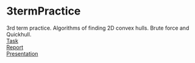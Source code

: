 # 3termPractice
3rd term practice. Algorithms of finding 2D convex hulls. Brute force and Quickhull.
<br>
[Task](https://github.com/tUnknownLegend/UniversityWorks/blob/main/Practices/Hull%20(3%20sem)/doc/task_%D0%9F%D0%B8%D0%BD%D0%B5%D0%B2%D0%B8%D1%87%20%D0%92.%D0%93..docx)
<br>
[Report](https://github.com/tUnknownLegend/UniversityWorks/blob/main/Practices/Hull%20(3%20sem)/doc/%D0%9E%D1%82%D1%87%D0%B5%D1%82.%20%D0%9F%D0%B8%D0%BD%D0%B5%D0%B2%D0%B8%D1%87.doc)
<br>
[Presentation](https://github.com/tUnknownLegend/UniversityWorks/blob/main/Practices/Hull%20(3%20sem)/doc/%D0%9F%D0%B8%D0%BD%D0%B5%D0%B2%D0%B8%D1%87.pdf)
